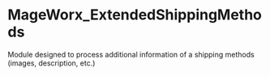 # MageWorx_ExtendedShippingMethods

Module designed to process additional information of a shipping methods (images, description, etc.)
